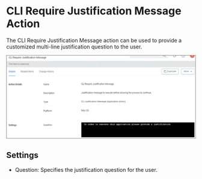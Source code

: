 [title]: # (CLI Require Justification Message)
[tags]: # (actions,*nix)
[priority]: # (3)
# CLI Require Justification Message Action

The CLI Require Justification Message action can be used to provide a customized multi-line justification question to the user.

![cli justification](images/cli-just-msg.png "CLI Justification Message Action page")

## Settings

* Question: Specifies the justification question for the user.
